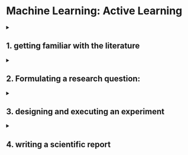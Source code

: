 # Machine Learning: Active Learning

<details><summary><h2>
1. getting familiar with the literature
</h2></summary

guidelines:

    1. see sources in project topic
    2. for more: see citations and citing papers
        1. google scholar
        2. semantic sanity
        3. connected papers
    3. be aware of arXiV (archive) (not yet peer reviewed)
    4. Don’t get stuck in this step

[this blog](https://dsgissin.github.io/DiscriminativeActiveLearning/) gave a nice introduction to Active Learning \
Read what we've learned from it over [here](./lit_study/blog.md)

</details>



<details><summary><h2>
2. Formulating a research question:
</h3></summary>

guidelines (examples):

    1. does method A generalise to different datasets or datatypes?
    2. how does method A compare to method B?
    3. can we speed up method A by doing X?
    4. can we automatically find a good value for hyperparameter C?
    5. …

</details>


<details><summary><h2>
3. designing and executing an experiment
</h2></summary>

guidelines:

    1. keep the tips in mind (save as a possible, use the HPC, …)

</details>

<details><summary><h2>
4. writing a scientific report
</h2></summary>

guidelines:

    1. both negative or positive results are fine
    2. scientific report:
        1. introduction
        2. methods
        3. experiment setup
        4. results
        5. conclusion
    3. for examples: see NeurIPS, ICML, ICLR, ….

</details>


